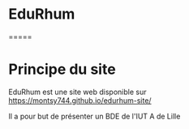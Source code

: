# EduRhum 

=====

# Principe du site 

EduRhum est une site web disponible sur https://montsy744.github.io/edurhum-site/

Il a pour but de présenter un BDE de l'IUT A de Lille 
